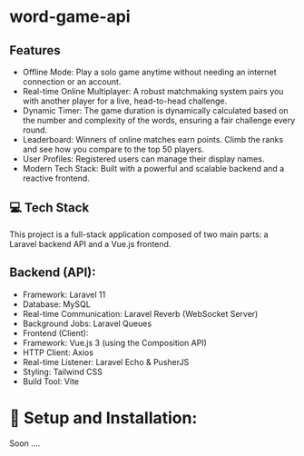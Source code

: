 # word-game-api

## Features
* Offline Mode: Play a solo game anytime without needing an internet connection or an account.
* Real-time Online Multiplayer: A robust matchmaking system pairs you with another player for a live, head-to-head challenge.
* Dynamic Timer: The game duration is dynamically calculated based on the number and complexity of the words, ensuring a fair challenge every round.
* Leaderboard: Winners of online matches earn points. Climb the ranks and see how you compare to the top 50 players.
* User Profiles: Registered users can manage their display names.
* Modern Tech Stack: Built with a powerful and scalable backend and a reactive frontend.

## 💻 Tech Stack
This project is a full-stack application composed of two main parts: a Laravel backend API and a Vue.js frontend.

## Backend (API):

* Framework: Laravel 11
* Database: MySQL
* Real-time Communication: Laravel Reverb (WebSocket Server)
* Background Jobs: Laravel Queues
* Frontend (Client):
* Framework: Vue.js 3 (using the Composition API)
* HTTP Client: Axios
* Real-time Listener: Laravel Echo & PusherJS
* Styling: Tailwind CSS
* Build Tool: Vite

# 🚀 Setup and Installation:
Soon ....
